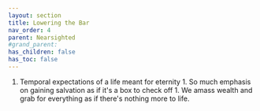 ```yaml
---
layout: section
title: Lowering the Bar
nav_order: 4
parent: Nearsighted
#grand_parent: 
has_children: false
has_toc: false
---
```


 1. Temporal expectations of a life meant for eternity
        1. So much emphasis on gaining salvation as if it's a box to check off
        1. We amass wealth and grab for everything as if there's nothing more to life.